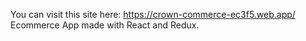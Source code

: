 You can visit this site here: 
https://crown-commerce-ec3f5.web.app/
Ecommerce App made with React and Redux.
